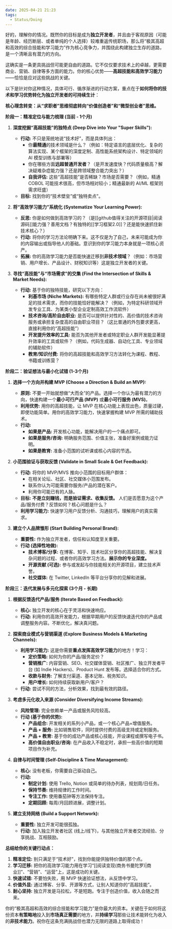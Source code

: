 ```yaml
---
date: 2025-04-21 21:23
tags:
  - Status/Doing
---
```


好的，理解你的情况。既然你的目标是成为**独立开发者**，并且由于客观原因（可能是年龄、经历断层、或者单纯的个人选择）较难重返传统职场，那么将“极其高超和高效的综合技能和学习能力”作为核心竞争力，并围绕此构建独立生存的道路，是一个清晰且有潜力的方向。

这确实是一条更具挑战但可能更自由的道路。它不仅仅要求技术上的卓越，更需要商业、营销、自律等多方面的能力。你的核心优势——**高超技能和高效学习能力**——恰恰是应对这些挑战的关键。

以下是针对你这种情况，具体可行、循序渐进的行动方案，重点在于**如何将你的技术和学习优势转化为独立开发者的可持续生计**：

**核心理念转变：从“求职者”思维彻底转向“价值创造者”和“微型创业者”思维。**

**阶段一：精准定位与能力梳理 (当前 - 1个月)**

1. **深度挖掘“高超技能”的独特点 (Deep Dive into Your "Super Skills"):**
   - **行动:** 不只是笼统地说“技术好”，而是具体列出：
     - 你**最精通**的技术领域是什么？（例如：特定语言的底层优化、复杂的算法实现、某个框架的深度定制、高性能系统架构设计、特定领域的 AI 模型训练与部署等）
     - 你在哪些方面**远超普通开发者**？（是开发速度快？代码质量极高？解决疑难杂症能力强？还是跨领域整合能力突出？）
     - **自我评估:** 这些“高超技能”是否稀缺？市场是否需要？（例如，精通 COBOL 可能技术很高，但市场相对较小；精通最新的 AI/ML 框架则需求旺盛）
   - **目标:** 找到你的“技术壁垒”或“独特卖点”。

2. **将“高效学习能力”系统化 (Systematize Your Learning Power):**
   - **反思:** 你是如何做到高效学习的？（是[[github值得关注的开源项目|阅读源码]]能力强？善用文档？有独特的[[学习框架2.0]]？还是能快速抓住新技术核心？）
   - **行动:** 将你的学习方法论明确下来。这不仅是为了自己，未来可能成为你的内容输出或指导他人的基础。意识到你的学习能力本身就是一项核心资产。
   - **拓展:** 你的高效学习能力是否能快速迁移到**非技术领域**？（例如：市场营销、用户增长、产品设计、财税知识等）这是独立开发者的关键。

3. **寻找“高技能”与“市场需求”的交集 (Find the Intersection of Skills & Market Needs):**
   - **行动:** 基于你的独特技能，研究以下方向：
     - **利基市场 (Niche Markets):** 有哪些特定人群或行业存在尚未被很好满足的技术需求，而你的技能恰好能解决？（例如，为特定科研领域开发专业工具、为某类小型企业定制高效工作流软件）
     - **技术咨询/高阶自由职业:** 是否可以提供针对性的、高价值的技术咨询服务或承担复杂度高的自由职业项目？（这比普通的外包要求更高，直接利用你的“高超技能”）
     - **开发提升效率的工具:** 能否为其他开发者或特定职业人群开发能显著提升效率的工具或软件？（例如，代码生成器、自动化工具、专业领域的辅助软件）
     - **教育/知识付费:** 将你的高超技能和高效学习方法转化为课程、教程、书籍或训练营？

**阶段二：验证想法与最小化试错 (1-3个月)**

1. **选择一个方向并构建 MVP (Choose a Direction & Build an MVP):**
   - **原则:** 不要一开始就想做“大而全”的产品。选择一个你认为最有潜力的方向，快速构建一个**最小可行产品 (MVP)** 或**最小可行服务 (MVS)**。
   - **利用优势:** 用你的高超技能，让 MVP 在核心功能上表现出色，质量过硬，即使功能简单。用你的高效学习能力，快速掌握构建 MVP 所需的辅助技术。
   - **行动:**
     - **如果是产品:** 开发核心功能，能解决用户的一个痛点即可。
     - **如果是服务/咨询:** 明确服务范围、价值主张，准备好案例或能力证明。
     - **如果是教育:** 准备小范围的试听课或核心内容的节选。

2. **小范围验证与获取反馈 (Validate in Small Scale & Get Feedback):**
   - **行动:** 将你的 MVP/MVS 推向小范围的目标用户群体：
     - 在相关论坛、社区、社交媒体小范围发布。
     - 联系你认为可能需要你服务/产品的潜在客户。
     - 利用你可能已有的人脉。
   - **目标:** **不是立刻赚钱，而是验证需求、收集反馈。** 人们是否愿意为这个产品/服务付费？反馈如何？核心问题是什么？
   - **利用学习能力:** 快速学习用户反馈分析、沟通技巧，理解用户的真实需求。

3. **建立个人品牌雏形 (Start Building Personal Brand):**
   - **重要性:** 作为独立开发者，信任和认知度至关重要。
   - **行动 (选择性地做):**
     - **技术博客/分享:** 在博客、知乎、技术社区分享你的高超技能、解决复杂问题的过程、或者你的高效学习方法。**展示你的专业深度。**
     - **开源贡献 (可选):** 参与或发起与你技能相关的开源项目，建立技术声誉。
     - **社交媒体:** 在 Twitter, LinkedIn 等平台分享你的见解和进展。

**阶段三：迭代发展与多元化探索 (3个月 - 长期)**

1. **根据反馈迭代产品/服务 (Iterate Based on Feedback):**
   - **核心:** 独立开发的核心在于灵活和快速响应。
   - **行动:** 利用你的高效开发能力，根据早期用户的反馈快速迭代你的产品或调整服务内容。不断优化，解决真问题。

2. **探索商业模式与营销渠道 (Explore Business Models & Marketing Channels):**
   - **利用学习能力:** 这是你需要**重点发挥高效学习能力**的地方！学习：
     - **定价策略:** 如何为你的产品/服务定价？
     - **营销推广:** 内容营销、SEO、社交媒体营销、社区推广、独立开发者平台 (如 Indie Hackers)、Product Hunt 发布等。选择适合你的方式。
     - **收款与财务:** 了解支付渠道、基本记账、税务知识。
     - **用户增长:** 如何持续获取新用户/客户？
   - **行动:** 尝试不同的方法，分析效果，找到最有效的路径。

3. **考虑多元化收入来源 (Consider Diversifying Income Streams):**
   - **风险管理:** 完全依赖单一产品或服务风险较高。
   - **行动 (基于你的优势):**
     - **产品组合:** 开发相关的系列小产品，或一个核心产品+增值服务。
     - **产品 + 服务:** 比如销售软件，同时提供付费的高级支持或定制服务。
     - **产品 + 教育:** 基于你的成功产品或核心技能，开设课程或撰写电子书。
     - **高价值自由职业/咨询:** 在产品收入不稳定时，承担一些高价值的短期项目作为补充。

4. **自律与时间管理 (Self-Discipline & Time Management):**
   - **核心:** 没有老板，你需要自己驱动自己。
   - **行动:**
     - **制定计划:** 使用 Trello, Notion 或简单的待办列表，规划周/日任务。
     - **保持节奏:** 维持规律的工作时间。
     - **专注工作:** 使用番茄钟等方法保持专注。
     - **定期回顾:** 每周/月回顾进展，调整计划。

5. **建立支持网络 (Build a Support Network):**
   - **重要性:** 独立开发可能很孤独。
   - **行动:** 加入独立开发者社区 (线上/线下)，与其他独立开发者交流经验、分享挑战、互相鼓励。

**总结给你的关键行动点：**

1. **精准定位:** 别只满足于“技术好”，找到你能提供独特价值的那个点。
2. **学习迁移:** 把你的高效学习能力用在学习“[[阅读变现(商务书曼陀罗)|商业]]”、“营销”、“运营”上，这是成功的关键。
3. **快速试错:** 不要怕失败，用 MVP 快速验证想法，从反馈中学习。
4. **价值外显:** 通过博客、分享、开源等方式，让别人知道你的“高超技能”。
5. **耐心坚持:** 独立开发是马拉松，不是短跑。专注于创造价值，收入会随之而来。

你的“极其高超和高效的综合技能和学习能力”是你最大的资本。关键在于如何将这份资本**有策略地**投入到**市场真正需要**的地方，并**持续学习**那些让技术能转化为收入的**非技术能力**。祝你在这条充满挑战但也潜力无限的道路上取得成功！

